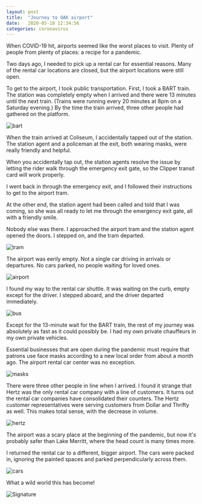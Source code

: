 ```yaml
---
layout: post
title:  "Journey to OAK airport"
date:   2020-05-18 12:34:56
categories: coronavirus
---
```


When COVID-19 hit, airports seemed like the worst places to visit. Plenty of people from plenty of places: a recipe for a pandemic.

Two days ago, I needed to pick up a rental car for essential reasons. Many of the rental car locations are closed, but the airport locations were still open.

To get to the airport, I took public transportation. First, I took a BART train. The station was completely empty when I arrived and there were 13 minutes until the next train. (Trains were running every 20 minutes at 8pm on a Saturday evening.) By the time the train arrived, three other people had gathered on the platform.

![bart]({{site.url}}/assets/oak_bart.jpg)

When the train arrived at Coliseum, I accidentally tapped out of the station. The station agent and a policeman at the exit, both wearing masks, were really friendly and helpful. 

When you accidentally tap out, the station agents resolve the issue by letting the rider walk through the emergency exit gate, so the Clipper transit card will work properly.

I went back in through the emergency exit, and I followed their instructions to get to the airport tram.

At the other end, the station agent had been called and told that I was coming, so she was all ready to let me through the emergency exit gate, all with a friendly smile.

Nobody else was there. I approached the airport tram and the station agent opened the doors. I stepped on, and the tram departed.

![tram]({{site.url}}/assets/oak_tram.jpg)

The airport was eerily empty. Not a single car driving in arrivals or departures. No cars parked, no people waiting for loved ones.

![airport]({{site.url}}/assets/oak_airport.jpg)

I found my way to the rental car shuttle. It was waiting on the curb, empty except for the driver. I stepped aboard, and the driver departed immediately.

![bus]({{site.url}}/assets/oak_bus.jpg)

Except for the 13-minute wait for the BART train, the rest of my journey was absolutely as fast as it could possibly be. I had my own private chauffeurs in my own private vehicles.

Essential businesses that are open during the pandemic must require that patrons use face masks according to a new local order from about a month ago. The airport rental car center was no exception. 

![masks]({{site.url}}/assets/oak_masks.jpg)

There were three other people in line when I arrived. I found it strange that Hertz was the only rental car company with a line of customers. It turns out the rental car companies have consolidated their counters. The Hertz customer representatives were serving customers from Dollar and Thrifty as well. This makes total sense, with the decrease in volume.

![hertz]({{site.url}}/assets/oak_hertz.jpg)

The airport was a scary place at the beginning of the pandemic, but now it's probably safer than Lake Merritt, where the head count is many times more.

I returned the rental car to a different, bigger airport. The cars were packed in, ignoring the painted spaces and parked perpendicularly across them.

![cars]({{site.url}}/assets/oak_cars.jpg)

What a wild world this has become!

![Signature]({{site.url}}/assets/clear_whale.png)
